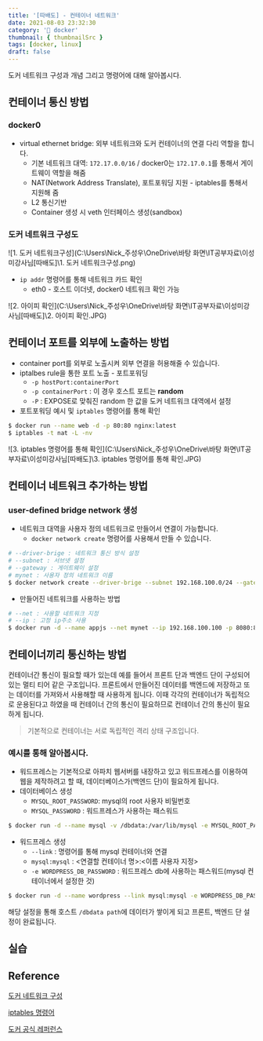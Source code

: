 ```yaml
---
title: '[따배도] - 컨테이너 네트워크'
date: 2021-08-03 23:32:30
category: '🐳 docker'
thumbnail: { thumbnailSrc }
tags: [docker, linux]
draft: false
---
```


도커 네트워크 구성과 개념 그리고 명령어에 대해 알아봅시다.

## 컨테이너 통신 방법

### docker0

- virtual ethernet bridge: 외부 네트워크와 도커 컨테이너의 연결 다리 역할을 합니다.
  - 기본 네트워크 대역: `172.17.0.0/16` / docker0는 `172.17.0.1`를 통해서 게이트웨이 역할을 해줌
  - NAT(Network Address Translate), 포트포워딩 지원 - iptables를 통해서 지원해 줌
  - L2 통신기반
  - Container 생성 시 veth 인터페이스 생성(sandbox)

### 도커 네트워크 구성도

![1. 도커 네트워크구성](C:\Users\Nick\_주성우\OneDrive\바탕 화면\IT공부자료\이성미강사님\[따배도]\1. 도커 네트워크구성.png)

- `ip addr` 명령어를 통해 네트워크 카드 확인
  - eth0 - 호스트 이더넷, docker0 네트워크 확인 가능

![2. 아이피 확인](C:\Users\Nick\_주성우\OneDrive\바탕 화면\IT공부자료\이성미강사님\[따배도]\2. 아이피 확인.JPG)

## 컨테이너 포트를 외부에 노출하는 방법

- container port를 외부로 노출시켜 외부 연결을 허용해줄 수 있습니다.
- iptalbes rule을 통한 포트 노출 - 포트포워딩
  - `-p hostPort:containerPort`
  - `-p containerPort` : 이 경우 호스트 포트는 **random**
  - `-P` : EXPOSE로 맞춰진 random 한 값을 도커 네트워크 대역에서 설정
- 포트포워딩 예시 및 `iptables` 명령어를 통해 확인

```bash
$ docker run --name web -d -p 80:80 nginx:latest
$ iptables -t nat -L -nv
```

![3. iptables 명령어를 통해 확인](C:\Users\Nick\_주성우\OneDrive\바탕 화면\IT공부자료\이성미강사님\[따배도]\3. iptables 명령어를 통해 확인.JPG)

## 컨테이너 네트워크 추가하는 방법

### user-defined bridge network 생성

- 네트워크 대역을 사용자 정의 네트워크로 만들어서 연결이 가능합니다.
  - `docker network create` 명령어를 사용해서 만들 수 있습니다.

```bash
# --driver-brige : 네트워크 통신 방식 설정
# --subnet : 서브넷 설정
# --gateway : 게이트웨이 설정
# mynet : 사용자 정의 네트워크 이름
$ docker network create --driver-brige --subnet 192.168.100.0/24 --gateway 192.168.100.254 mynet
```

- 만들어진 네트워크를 사용하는 방법

```bash
# --net : 사용할 네트워크 지정
# --ip : 고정 ip주소 사용
$ docker run -d --name appjs --net mynet --ip 192.168.100.100 -p 8080:8080 swjoo/appjs`
```

## 컨테이너끼리 통신하는 방법

컨테이너간 통신이 필요할 때가 있는데 예를 들어서 프론트 단과 백엔드 단이 구성되어 있는 멀티 티어 같은 구조입니다. 프론트에서 만들어진 데이터를 백엔드에 저장하고 또는 데이터를 가져와서 사용해할 때 사용하게 됩니다. 이때 각각의 컨테이너가 독립적으로 운용된다고 하였을 때 컨테이너 간의 통신이 필요하므로 컨테이너 간의 통신이 필요하게 됩니다.

> 기본적으로 컨테이너는 서로 독립적인 격리 상태 구조입니다.

### 예시를 통해 알아봅시다.

- 워드프레스는 기본적으로 아파치 웹서버를 내장하고 있고 워드프레스를 이용하여 웹을 제작하려고 할 때, 데이터베이스가(백엔드 단)이 필요하게 됩니다.
- 데이터베이스 생성
  - `MYSQL_ROOT_PASSWORD`: mysql의 root 사용자 비밀번호
  - `MYSQL_PASSWORD` : 워드프레스가 사용하는 패스워드

```bash
$ docker run -d --name mysql -v /dbdata:/var/lib/mysql -e MYSQL_ROOT_PASSWORD=wordpress -e MYSQL_PASSWORD=wordpress mysql:latest
```

- 워드프레스 생성
  - `--link` : 명령어를 통해 mysql 컨테이너와 연결
  - `mysql:mysql` : <연결할 컨테이너 명>:<이름 사용자 지정>
  - `-e WORDPRESS_DB_PASSWORD` : 워드프레스 db에 사용하는 패스워드(mysql 컨테이너에서 설정한 것)

```bash
$ docker run -d --name wordpress --link mysql:mysql -e WORDPRESS_DB_PASSWORD -p 80:80 wordpress:latest
```

해당 설정을 통해 호스트 `/dbdata path`에 데이터가 쌓이게 되고 프론트, 백엔드 단 설정이 완료됩니다.

## 실습

## Reference

[도커 네트워크 구성](https://joont92.github.io/docker/network-%EA%B5%AC%EC%A1%B0/)

[iptables 명령어](https://linuxstory1.tistory.com/entry/iptables-%EA%B8%B0%EB%B3%B8-%EB%AA%85%EB%A0%B9%EC%96%B4-%EB%B0%8F-%EC%98%B5%EC%85%98-%EB%AA%85%EB%A0%B9%EC%96%B4)

[도커 공식 레퍼런스](https://docs.docker.com/engine/reference/commandline/run/)
